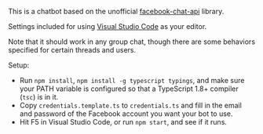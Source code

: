 This is a chatbot based on the unofficial [facebook-chat-api](https://github.com/Schmavery/facebook-chat-api) library.

Settings included for using [Visual Studio Code](https://code.visualstudio.com/) as your editor.

Note that it should work in any group chat, though there are some behaviors specified for certain threads and users.

Setup:

- Run `npm install`, `npm install -g typescript typings`, and make sure your PATH variable is configured so that a TypeScript 1.8+ compiler (`tsc`) is in it.
- Copy `credentials.template.ts` to `credentials.ts` and fill in the email and password of the Facebook account you want your bot to use.
- Hit F5 in Visual Studio Code, or run `npm start`, and see if it runs.

